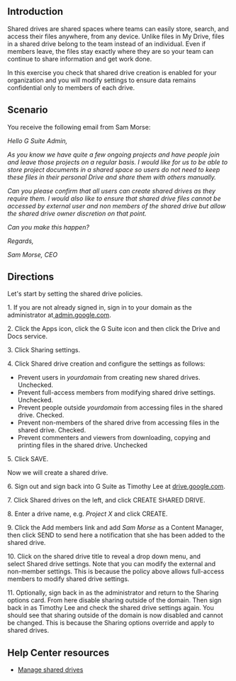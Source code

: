 ## Introduction

Shared drives are shared spaces where teams can easily store, search, and access their files anywhere, from any device. Unlike files in My Drive, files in a shared drive belong to the team instead of an individual. Even if members leave, the files stay exactly where they are so your team can continue to share information and get work done.

In this exercise you check that shared drive creation is enabled for your organization and you will modify settings to ensure data remains confidential only to members of each drive.

## Scenario

You receive the following email from Sam Morse:

*Hello G Suite Admin,*

*As you know we have quite a few ongoing projects and have people join and leave those projects on a regular basis. I would like for us to be able to store project documents in a shared space so users do not need to keep these files in their personal Drive and share them with others manually.*

*Can you please confirm that all users can create shared drives as they require them. I would also like to ensure that shared drive files cannot be accessed by external user and non members of the shared drive but allow the shared drive owner discretion on that point.*

*Can you make this happen?*

*Regards,*

*Sam Morse, CEO*

## Directions

Let's start by setting the shared drive policies.

1\. If you are not already signed in, sign in to your domain as the administrator at[ admin.google.com](https://admin.google.com/).

2\. Click the Apps icon, click the G Suite icon and then click the Drive and Docs service.

3\. Click Sharing settings.

4\. Click Shared drive creation and configure the settings as follows:

-   Prevent users in *yourdomain* from creating new shared drives. Unchecked.
-   Prevent full-access members from modifying shared drive settings. Unchecked.
-   Prevent people outside *yourdomain* from accessing files in the shared drive. Checked.
-   Prevent non-members of the shared drive from accessing files in the shared drive. Checked.
-   Prevent commenters and viewers from downloading, copying and printing files in the shared drive. Unchecked

5\. Click SAVE.

Now we will create a shared drive.

6\. Sign out and sign back into G Suite as Timothy Lee at [drive.google.com](https://drive.google.com/ "drive.google.com").

7\. Click Shared drives on the left, and click CREATE SHARED DRIVE.

8\. Enter a drive name, e.g. *Project X* and click CREATE.

9\. Click the Add members link and add *Sam Morse* as a Content Manager, then click SEND to send here a notification that she has been added to the shared drive.

10\. Click on the shared drive title to reveal a drop down menu, and select Shared drive settings. Note that you can modify the external and non-member settings. This is because the policy above allows full-access members to modify shared drive settings.

11\. Optionally, sign back in as the administrator and return to the Sharing options card. From here disable sharing outside of the domain. Then sign back in as Timothy Lee and check the shared drive settings again. You should see that sharing outside of the domain is now disabled and cannot be changed. This is because the Sharing options override and apply to shared drives.

## Help Center resources

-   [Manage shared drives](https://support.google.com/a/topic/7337266 "Manage shared drives")
